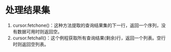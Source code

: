 # 处理结果集<a name="ZH-CN_TOPIC_0000001080209766"></a>

1.  cursor.fetchone\(\)：这种方法提取的查询结果集的下一行，返回一个序列，没有数据可用时则返回空。
2.  cursor.fetchall\(\)：这个例程获取所有查询结果\(剩余\)行，返回一个列表。空行时则返回空列表。

